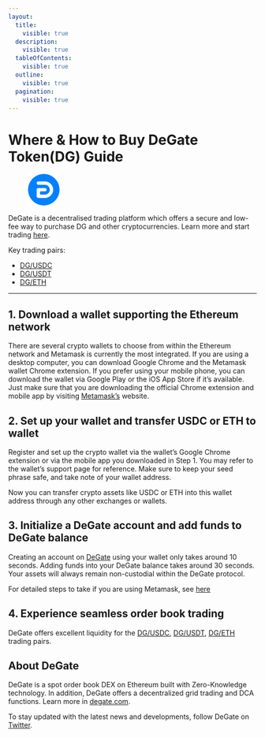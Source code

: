 ```yaml
---
layout:
  title:
    visible: true
  description:
    visible: true
  tableOfContents:
    visible: true
  outline:
    visible: true
  pagination:
    visible: true
---
```


# Where & How to Buy DeGate Token(DG) Guide

<figure><img src="../.gitbook/assets/DG.png" alt="DG" width="64"><figcaption></figcaption></figure>

DeGate is a decentralised trading platform which offers a secure and low-fee way to purchase DG and other cryptocurrencies. Learn more and start trading [here](https://app.degate.com/trade/USDC/0x53c8395465a84955c95159814461466053dedede?utm_source=howtobuy).&#x20;

Key trading pairs:

* [DG/USDC](https://app.degate.com/trade/USDC/0x53c8395465a84955c95159814461466053dedede?utm_source=howtobuy)
* [DG/USDT](https://app.degate.com/trade/USDT/0x53c8395465a84955c95159814461466053dedede?utm_source=howtobuy)
* [DG/ETH](https://app.degate.com/trade/ETH/0x53c8395465a84955c95159814461466053dedede?utm_source=howtobuy)

***

## 1. Download a wallet supporting the Ethereum network

There are several crypto wallets to choose from within the Ethereum network and Metamask is currently the most integrated. If you are using a desktop computer, you can download Google Chrome and the Metamask wallet Chrome extension. If you prefer using your mobile phone, you can download the wallet via Google Play or the iOS App Store if it’s available. Just make sure that you are downloading the official Chrome extension and mobile app by visiting [Metamask’s](https://metamask.io/) website.

## 2. Set up your wallet and transfer USDC or ETH to wallet

Register and set up the crypto wallet via the wallet’s Google Chrome extension or via the mobile app you downloaded in Step 1. You may refer to the wallet’s support page for reference. Make sure to keep your seed phrase safe, and take note of your wallet address.&#x20;

Now you can transfer crypto assets like USDC or ETH into this wallet address through any other exchanges or wallets.

## 3. Initialize a DeGate account and add funds to DeGate balance

Creating an account on [DeGate](https://app.degate.com/?utm_source=DG_howtobuy) using your wallet only takes around 10 seconds. Adding funds into your DeGate balance takes around 30 seconds. Your assets will always remain non-custodial within the DeGate protocol.

For detailed steps to take if you are using Metamask, see [here](https://docs.degate.com/v/product_en/main-features/wallet-connectivity/metamask)

## 4. Experience seamless order book trading

DeGate offers excellent liquidity for the [DG/USDC](https://app.degate.com/trade/USDC/0x53c8395465a84955c95159814461466053dedede?utm_source=howtobuy), [DG/USDT](https://app.degate.com/trade/USDT/0x53c8395465a84955c95159814461466053dedede?utm_source=howtobuy), [DG/ETH](https://app.degate.com/trade/ETH/0x53c8395465a84955c95159814461466053dedede?utm_source=howtobuy) trading pairs.&#x20;

## About DeGate

DeGate is a spot order book DEX on Ethereum built with Zero-Knowledge technology. In addition, DeGate offers a decentralized grid trading and DCA functions.  Learn more in [degate.com](https://degate.com/?utm_source=DG_howtobuy).

To stay updated with the latest news and developments, follow DeGate on [Twitter](https://twitter.com/degatedex).

